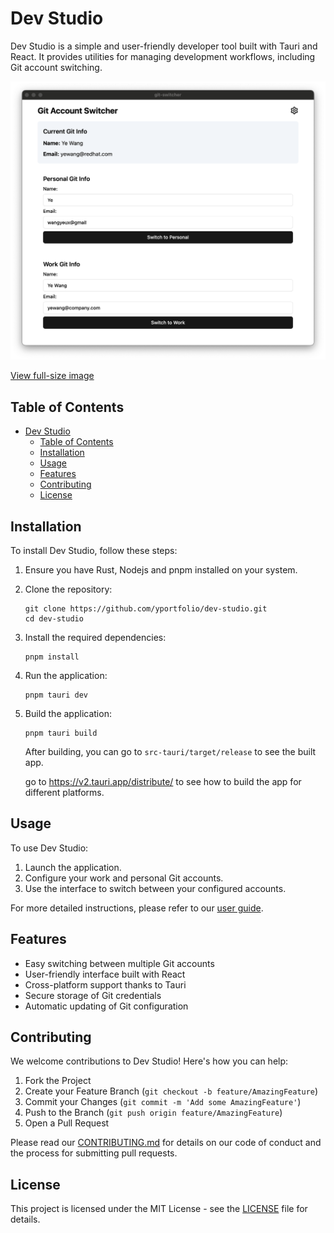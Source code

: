 # Dev Studio

Dev Studio is a simple and user-friendly developer tool built with Tauri and React. It provides utilities for managing development workflows, including Git account switching.

<img src="assets/preview.png" alt="Dev Studio Screenshot" width="600"/>

[View full-size image](assets/preview.png)

## Table of Contents

- [Dev Studio](#dev-studio)
  - [Table of Contents](#table-of-contents)
  - [Installation](#installation)
  - [Usage](#usage)
  - [Features](#features)
  - [Contributing](#contributing)
  - [License](#license)

## Installation

To install Dev Studio, follow these steps:

1. Ensure you have Rust, Nodejs and pnpm installed on your system.
2. Clone the repository:
   ```
   git clone https://github.com/yportfolio/dev-studio.git
   cd dev-studio
   ```
3. Install the required dependencies:

   ```
   pnpm install
   ```

4. Run the application:

   ```
   pnpm tauri dev
   ```

5. Build the application:

   ```
   pnpm tauri build
   ```

   After building, you can go to `src-tauri/target/release` to see the built app.

   go to https://v2.tauri.app/distribute/ to see how to build the app for different platforms.

## Usage

To use Dev Studio:

1. Launch the application.
2. Configure your work and personal Git accounts.
3. Use the interface to switch between your configured accounts.

For more detailed instructions, please refer to our [user guide](docs/USER_GUIDE.md).

## Features

- Easy switching between multiple Git accounts
- User-friendly interface built with React
- Cross-platform support thanks to Tauri
- Secure storage of Git credentials
- Automatic updating of Git configuration

## Contributing

We welcome contributions to Dev Studio! Here's how you can help:

1. Fork the Project
2. Create your Feature Branch (`git checkout -b feature/AmazingFeature`)
3. Commit your Changes (`git commit -m 'Add some AmazingFeature'`)
4. Push to the Branch (`git push origin feature/AmazingFeature`)
5. Open a Pull Request

Please read our [CONTRIBUTING.md](CONTRIBUTING.md) for details on our code of conduct and the process for submitting pull requests.

## License

This project is licensed under the MIT License - see the [LICENSE](LICENSE) file for details.
